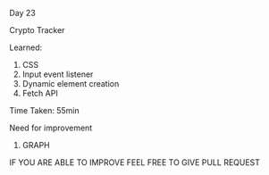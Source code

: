 Day 23

Crypto Tracker

Learned:

1. CSS
2. Input event listener
3. Dynamic element creation
4. Fetch API


Time Taken:
55min

Need for improvement

1. GRAPH

IF YOU ARE ABLE TO IMPROVE FEEL FREE TO GIVE PULL REQUEST
